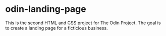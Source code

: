 # odin-landing-page

This is the second HTML and CSS project for The Odin Project. The goal is to create a landing page for a ficticious business.